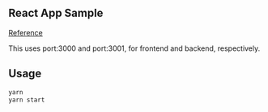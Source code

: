 ## React App Sample
[Reference](https://github.com/fullstackreact/food-lookup-demo)

This uses port:3000 and port:3001, for frontend and backend, respectively.

## Usage

```bash
yarn
yarn start
```
